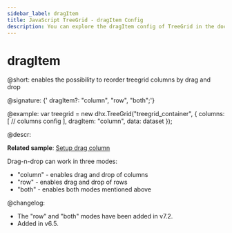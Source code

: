 ```yaml
---
sidebar_label: dragItem
title: JavaScript TreeGrid - dragItem Config 
description: You can explore the dragItem config of TreeGrid in the documentation of the DHTMLX JavaScript UI library. Browse developer guides and API reference, try out code examples and live demos, and download a free 30-day evaluation version of DHTMLX Suite 7.
---
```


# dragItem

@short: enables the possibility to reorder treegrid columns by drag and drop

@signature: {' dragItem?: "column", "row", "both";'}

@example:
var treegrid = new dhx.TreeGrid("treegrid_container", {
    columns: [
        // columns config
    ],
    dragItem: "column",
    data: dataset
});

@descr:

**Related sample**: [Setup drag column](https://snippet.dhtmlx.com/ax5vs4a8)

Drag-n-drop can work in three modes:

- "column" - enables drag and drop of columns
- "row" - enables drag and drop of rows
- "both" - enables both modes mentioned above

@changelog:

- The "row" and "both" modes have been added in v7.2.
- Added in v6.5.

[comment]: # (@related: treegrid/initialization.md#initialize-treegrid treegrid/configuration.md#drag-n-drop-inside-the-grid)

[comment]: # (@relatedapi: treegrid/api/treegrid_aftercolumndrag_event.md treegrid/api/treegrid_aftercolumndrop_event.md treegrid/api/treegrid_beforecolumndrag_event.md treegrid/api/treegrid_beforecolumndrop_event.md treegrid/api/treegrid_cancolumndrop_event.md treegrid/api/treegrid_cancelcolumndrop_event.md treegrid/api/treegrid_dragcolumnin_event.md treegrid/api/treegrid_dragcolumnout_event.md treegrid/api/treegrid_dragcolumnstart_event.md)
